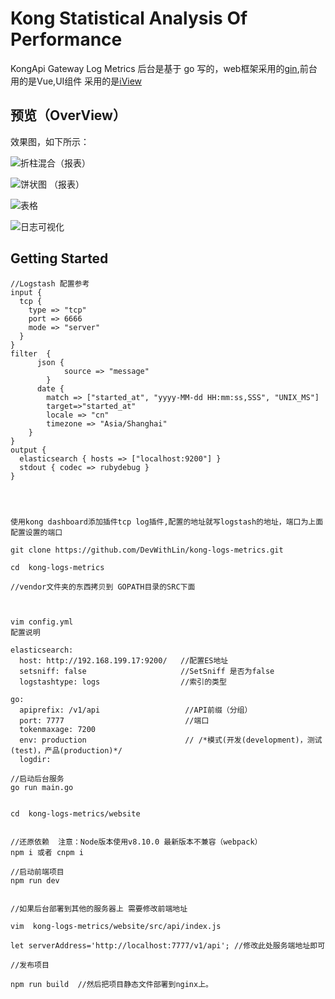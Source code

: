 # Kong Statistical Analysis Of Performance

KongApi Gateway Log Metrics 后台是基于 go 写的，web框架采用的[gin](https://github.com/gin-gonic/gin),前台用的是Vue,UI组件
采用的是[iView](https://github.com/iview/iview)

## 预览（OverView）

效果图，如下所示：

![折柱混合（报表）](https://user-images.githubusercontent.com/22409551/40306164-33347c54-5d30-11e8-8b6f-068580a426b6.jpg)

![饼状图 （报表）](https://user-images.githubusercontent.com/22409551/40306210-67edc0ae-5d30-11e8-997e-571ade958d7b.jpg)

![表格 ](https://user-images.githubusercontent.com/22409551/40306211-684a5cb0-5d30-11e8-8223-4909924d0acf.jpg)

![日志可视化](https://user-images.githubusercontent.com/22409551/40306209-6781a626-5d30-11e8-9aca-745fc2955e61.jpg)



## Getting Started



```
//Logstash 配置参考
input {
  tcp {
    type => "tcp"
    port => 6666
    mode => "server"
  }
}
filter  {
      json {
            source => "message"
        }
      date {
        match => ["started_at", "yyyy-MM-dd HH:mm:ss,SSS", "UNIX_MS"]
        target=>"started_at"
        locale => "cn"
        timezone => "Asia/Shanghai"
    }
}
output {
  elasticsearch { hosts => ["localhost:9200"] }
  stdout { codec => rubydebug }
}




使用kong dashboard添加插件tcp log插件,配置的地址就写logstash的地址，端口为上面配置设置的端口

git clone https://github.com/DevWithLin/kong-logs-metrics.git

cd  kong-logs-metrics

//vendor文件夹的东西拷贝到 GOPATH目录的SRC下面



vim config.yml
配置说明

elasticsearch:
  host: http://192.168.199.17:9200/   //配置ES地址
  setsniff: false                     //SetSniff 是否为false
  logstashtype: logs                  //索引的类型

go:
  apiprefix: /v1/api                   //API前缀（分组）
  port: 7777                           //端口
  tokenmaxage: 7200                    
  env: production                      // /*模式(开发(development)，测试(test)，产品(production)*/
  logdir: 

//启动后台服务
go run main.go


cd  kong-logs-metrics/website


//还原依赖  注意：Node版本使用v8.10.0 最新版本不兼容（webpack）
npm i 或者 cnpm i

//启动前端项目
npm run dev


//如果后台部署到其他的服务器上 需要修改前端地址

vim  kong-logs-metrics/website/src/api/index.js

let serverAddress='http://localhost:7777/v1/api'; //修改此处服务端地址即可

//发布项目

npm run build  //然后把项目静态文件部署到nginx上。

```
